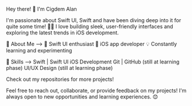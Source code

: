 Hey there! 👋 I'm Cigdem Alan

I'm passionate about Swift UI, Swift and have been diving deep into it for quite some time! 👨‍💻 I love building sleek, user-friendly interfaces and exploring the latest trends in iOS development.



🔭 About Me -->
🌟 Swift UI enthusiast
📱 iOS app developer
💡 Constantly learning and experimenting



🔧 Skills -->
Swift | Swift UI
iOS Development
Git | GitHub (still at learning phase)
UI/UX Design (still at learning phase)



Check out my repositories for more projects!




Feel free to reach out, collaborate, or provide feedback on my projects! I'm always open to new opportunities and learning experiences. 😊
